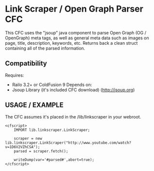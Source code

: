 Link Scraper / Open Graph Parser CFC
=============

This CFC uses the "jsoup" java component to parse Open Graph (OG / OpenGraph) meta tags, as well as general meta data such as images on page, title, description, keywords, etc.
Returns back a clean struct containing all of the parsed information.

Compatibility
-------
Requires: 
* Railo 3.2+ or ColdFusion 9
Depends on:
* Jsoup Library (it's included CFC download) (http://jsoup.org)

USAGE / EXAMPLE
-------
The CFC assumes it's placed in the /lib/linkscraper in your webroot.

    <cfscript>
        IMPORT lib.linkscraper.LinkScraper;
    
        scraper = new lib.linkscraper.LinkScraper("http://www.youtube.com/watch?v=1D6V2VZhCSA");
        parsed = scraper.fetch();
        
        writeDump(var='#parsed#',abort=true);
    </cfscript>